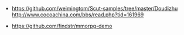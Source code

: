 * https://github.com/weimingtom/Scut-samples/tree/master/Doudizhu  
http://www.cocoachina.com/bbs/read.php?tid=161969  

* https://github.com/findstr/mmorpg-demo  
